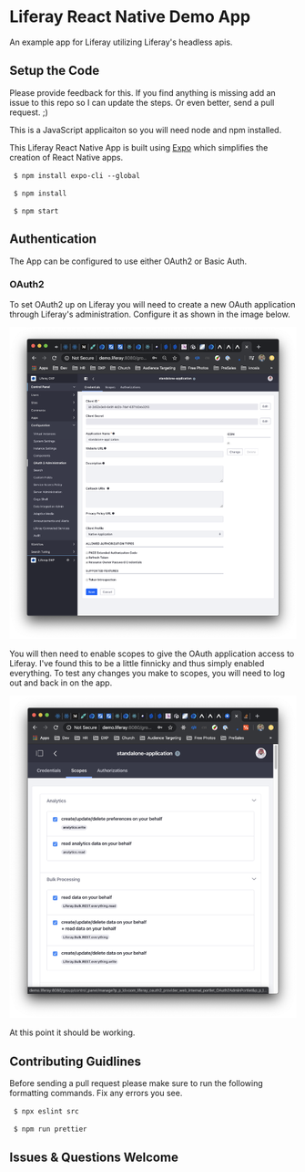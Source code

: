 # Liferay React Native Demo App

An example app for Liferay utilizing Liferay's headless apis.

## Setup the Code

Please provide feedback for this. If you find anything is missing add an issue to this repo so I can update the steps. Or even better, send a pull request. ;)

This is a JavaScript applicaiton so you will need node and npm installed.

This Liferay React Native App is built using [Expo](https://expo.io/) which simplifies the creation of React Native apps.

` $ npm install expo-cli --global`

` $ npm install`

` $ npm start`

## Authentication

The App can be configured to use either OAuth2 or Basic Auth.

### OAuth2

To set OAuth2 up on Liferay you will need to create a new OAuth application through Liferay's administration. Configure it as shown in the image below.

![Configuration](/dev-assets/OAuthConfiguration.png)

You will then need to enable scopes to give the OAuth application access to Liferay. I've found this to be a little finnicky and thus simply enabled everything. To test any changes you make to scopes, you will need to log out and back in on the app.

![Scopes](/dev-assets/OAuthScopes.png)

At this point it should be working.

## Contributing Guidlines

Before sending a pull request please make sure to run the following formatting commands. Fix any errors you see.

` $ npx eslint src`

` $ npm run prettier`

## Issues & Questions Welcome